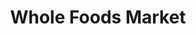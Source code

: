 ---
title: "Whole Foods Market"
url: /los-angeles/whole-foods-market-glendale-boulevard/
shop: Supermarkt
---